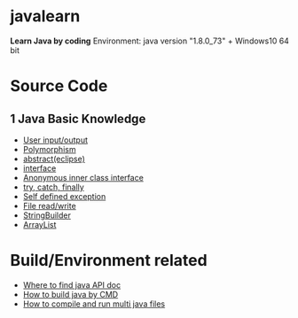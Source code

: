 # javalearn
**Learn Java by coding**
Environment: java version "1.8.0_73" + Windows10 64 bit


# Source Code

## 1 Java Basic Knowledge
* [User input/output](https://github.com/ybdesire/javalearn/blob/master/1_basic_knowledge/2_user_input_output/InOut.java)
* [Polymorphism](https://github.com/ybdesire/javalearn/tree/master/1_basic_knowledge/4_polymorphism)
* [abstract(eclipse)](https://github.com/ybdesire/javalearn/tree/master/1_basic_knowledge/6_abstract)
* [interface](https://github.com/ybdesire/javalearn/tree/master/1_basic_knowledge/7_interface)
* [Anonymous inner class interface](https://github.com/ybdesire/javalearn/tree/master/1_basic_knowledge/8_anonymous_inner_class_interface)
* [try, catch, finally](https://github.com/ybdesire/javalearn/tree/master/1_basic_knowledge/9_try_catch)
* [Self defined exception](https://github.com/ybdesire/javalearn/tree/master/1_basic_knowledge/10_throw_define_exception)
* [File read/write](https://github.com/ybdesire/javalearn/tree/master/1_basic_knowledge/11_file_op)
* [StringBuilder](https://github.com/ybdesire/javalearn/tree/master/1_basic_knowledge/12_StringBuilder)
* [ArrayList](https://github.com/ybdesire/javalearn/tree/master/1_basic_knowledge/13_ArrayList)


# Build/Environment related
* [Where to find java API doc](https://github.com/ybdesire/javalearn/blob/master/1_basic_knowledge/Java8_API_doc.md)
* [How to build java by CMD](https://github.com/ybdesire/javalearn/blob/master/1_basic_knowledge/1_cmd_java_compile/readme.md)
* [How to compile and run multi java files](https://github.com/ybdesire/javalearn/blob/master/1_basic_knowledge/10_throw_define_exception/2_self_defined_exception/readme.txt)


